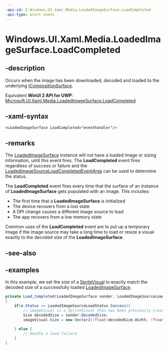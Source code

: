```yaml
---
-api-id: E:Windows.UI.Xaml.Media.LoadedImageSurface.LoadCompleted
-api-type: winrt event
---
```


<!-- Event syntax.
public event TypedEventHandler LoadCompleted<LoadedImageSurface, LoadedImageSourceLoadCompletedEventArgs>
-->

# Windows.UI.Xaml.Media.LoadedImageSurface.LoadCompleted

## -description
Occurs when the image has been downloaded, decoded and loaded to the underlying [ICompositionSurface](../windows.ui.composition/icompositionsurface.md).

Equivalent **WinUI 2 API for UWP**: [Microsoft.UI.Xaml.Media.LoadedImageSurface.LoadCompleted](/windows/winui/api/microsoft.ui.xaml.media.loadedimagesurface.loadcompleted).

## -xaml-syntax
```xaml
<LoadedImageSurface LoadCompleted="eventhandler"/>
```

## -remarks
The [LoadedImageSurface](loadedimagesurface.md) instance will not have a loaded image or sizing information, until this 
event fires. The **LoadCompleted** event fires regardless of success or failure and the [LoadedImageSourceLoadCompletedEventArgs](loadedimagesourceloadcompletedeventargs.md)
can be used to determine the status.

The **LoadCompleted** event fires every time that the surface of an instance of **LoadedImageSurface** gets populated with an image. This includes:

* The first time that a **LoadedImageSurface** is initialized
* The device recovers from a lost state
* A DPI change causes a different image source to load
* The app recovers from a low memory state

Common uses of the **LoadCompleted** event are to put up a temporary image if the image source may take a long time to load or resize a visual exactly to the decoded
size of the **LoadedImageSurface**.

## -see-also

## -examples
In this example, we set the size of a [SpriteVisual](../windows.ui.composition/spritevisual.md) to exactly match the decoded size of a successfully loaded [LoadedImageSurface](loadedimagesurface.md).

```csharp
private Load_Completed(LoadedImageSurface sender, LoadedImageSourceLoadCompletedEventArgs e)
{
    if(e.Status == LoadedImageSourceLoadStatus.Success){
        // imageVisual is a SpriteVisual than has been previously created and whose brush references the LoadedImageSurface
        Size decodedSize = sender.DecodedSize;
        imageVisual.Size = new Vector2((float)decodedSize.Width, (float)decodedSize.Height);
        
    } else {
        // Handle a load failure
    }
}
```

